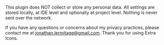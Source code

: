 This plugin does NOT collect or store any personal data. All settings are stored locally, at IDE level and optionally at project level. Nothing is never sent over the network.

If you have any questions or concerns about my privacy practices, please contact me at jonathan.lermitage@gmail.com. Thank you for using Extra Icons.
